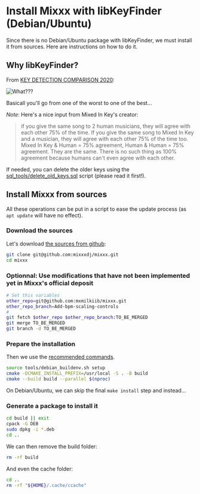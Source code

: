 # Install Mixxx with libKeyFinder (Debian/Ubuntu)

Since there is no Debian/Ubuntu package with libKeyFinder, we must install it from sources.
Here are instructions on how to do it.

## Why libKeyFinder?

From [KEY DETECTION COMPARISON 2020](https://www.reddit.com/r/DJs/comments/hwlzyt/key_detection_comparison_2020/):

![What???](https://i.redd.it/zs186m2cpnc51.png "KEY DETECTION COMPARISON 2020")

Basicall you'll go from one of the worst to one of the best…

*Note*: Here's a nice input from Mixed In Key's creator:
> if you give the same song to 2 human musicians, they will agree with each other 75% of the time. If you give the same song to Mixed In Key and a musician, they will agree with each other 75% of the time too.
> Mixed In Key & Human = 75% agreement, Human & Human = 75% agreement. They are the same. There is no such thing as 100% agreement because humans can't even agree with each other.

If needed, you can delete the older keys using the [sql_tools/delete_old_keys.sql](sql_tools/delete_old_keys.sql) script (please read it first!).

## Install Mixxx from sources

All these operations can be put in a script to ease the update process (as `apt update` will have no effect).

### Download the sources

Let's download [the sources from github](https://github.com/mixxxdj/mixxx):

```bash
git clone git@github.com:mixxxdj/mixxx.git
cd mixxx
```

### Optionnal: Use modifications that have not been implemented yet in Mixxx's official deposit

```bash
# Set this variables
other_repo=git@github.com:mxmilkiib/mixxx.git
other_repo_branch=Add-bpm-scaling-controls
#
git fetch $other_repo $other_repo_branch:TO_BE_MERGED
git merge TO_BE_MERGED
git branch -d TO_BE_MERGED
```

### Prepare the installation

Then we use the [recommended commands](https://github.com/mixxxdj/mixxx/wiki/Compiling-On-Linux).

```bash
source tools/debian_buildenv.sh setup
cmake -DCMAKE_INSTALL_PREFIX=/usr/local -S . -B build
cmake --build build --parallel $(nproc)
```

On Debian/Ubuntu, we can skip the final `make install` step and instead…

### Generate a package to install it

```bash
cd build || exit
cpack -G DEB
sudo dpkg -i *.deb
cd ..
```

We can then remove the build folder:

```bash
rm -rf build
```

And even the cache folder:

```bash
cd ..
rm -rf "${HOME}/.cache/ccache"
```
